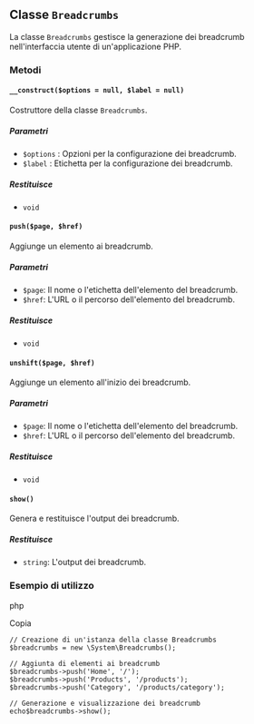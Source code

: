 ## Classe `Breadcrumbs`

La classe `Breadcrumbs` gestisce la generazione dei breadcrumb nell'interfaccia utente di un'applicazione PHP.

### Metodi

#### `__construct($options = null, $label = null)`

Costruttore della classe `Breadcrumbs`.

##### Parametri

* `$options` : Opzioni per la configurazione dei breadcrumb.
* `$label` : Etichetta per la configurazione dei breadcrumb.

##### Restituisce

* `void`

#### `push($page, $href)`

Aggiunge un elemento ai breadcrumb.

##### Parametri

* `$page`: Il nome o l'etichetta dell'elemento del breadcrumb.
* `$href`: L'URL o il percorso dell'elemento del breadcrumb.

##### Restituisce

* `void`

#### `unshift($page, $href)`

Aggiunge un elemento all'inizio dei breadcrumb.

##### Parametri

* `$page`: Il nome o l'etichetta dell'elemento del breadcrumb.
* `$href`: L'URL o il percorso dell'elemento del breadcrumb.

##### Restituisce

* `void`

#### `show()`

Genera e restituisce l'output dei breadcrumb.

##### Restituisce

* `string`: L'output dei breadcrumb.

### Esempio di utilizzo

php

Copia

```
// Creazione di un'istanza della classe Breadcrumbs
$breadcrumbs = new \System\Breadcrumbs();

// Aggiunta di elementi ai breadcrumb
$breadcrumbs->push('Home', '/');
$breadcrumbs->push('Products', '/products');
$breadcrumbs->push('Category', '/products/category');

// Generazione e visualizzazione dei breadcrumb
echo$breadcrumbs->show();
```
